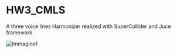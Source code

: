 
# HW3_CMLS



A three voice lines Harmonizer realized with SuperCollider and Juce framework. 



![Immagine1](https://user-images.githubusercontent.com/62141069/120083174-1e0b1600-c0c7-11eb-9f8c-ab0b4664d6ec.png)
